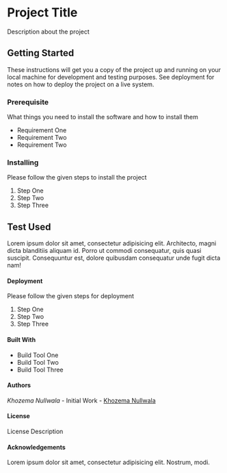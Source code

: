 # Project Title

Description about the project

## Getting Started
These instructions will get you a copy of the project up and running on your local machine for development and testing purposes. See deployment for notes on how to deploy the project on a live system.

### Prerequisite

What things you need to install the software and how to install them

* Requirement One
* Requirement Two
* Requirement Two

### Installing

Please follow the given steps to install the project

1. Step One
2. Step Two
3. Step Three

## Test Used

Lorem ipsum dolor sit amet, consectetur adipisicing elit. Architecto, magni dicta blanditiis aliquam id. Porro ut commodi consequatur, quis quasi suscipit. Consequuntur est, dolore quibusdam consequatur unde fugit dicta nam!

#### Deployment

Please follow the given steps for deployment

1. Step One
2. Step Two
3. Step Three

#### Built With

* Build Tool One
* Build Tool Two
* Build Tool Three

#### Authors

*Khozema Nullwala* - Initial Work - [Khozema Nullwala](http://github.com/khozemanullwala) 

#### License

License Description

#### Acknowledgements

Lorem ipsum dolor sit amet, consectetur adipisicing elit. Nostrum, modi.
